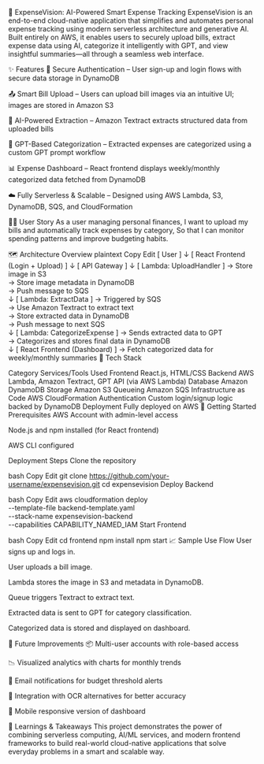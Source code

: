 💸 ExpenseVision: AI-Powered Smart Expense Tracking
ExpenseVision is an end-to-end cloud-native application that simplifies and automates personal expense tracking using modern serverless architecture and generative AI. Built entirely on AWS, it enables users to securely upload bills, extract expense data using AI, categorize it intelligently with GPT, and view insightful summaries—all through a seamless web interface.

✨ Features
🔐 Secure Authentication – User sign-up and login flows with secure data storage in DynamoDB

📤 Smart Bill Upload – Users can upload bill images via an intuitive UI; images are stored in Amazon S3

🤖 AI-Powered Extraction – Amazon Textract extracts structured data from uploaded bills

🧠 GPT-Based Categorization – Extracted expenses are categorized using a custom GPT prompt workflow

📊 Expense Dashboard – React frontend displays weekly/monthly categorized data fetched from DynamoDB

☁️ Fully Serverless & Scalable – Designed using AWS Lambda, S3, DynamoDB, SQS, and CloudFormation

🙋‍♂️ User Story
As a user managing personal finances,
I want to upload my bills and automatically track expenses by category,
So that I can monitor spending patterns and improve budgeting habits.

🗺️ Architecture Overview
plaintext
Copy
Edit
[ User ] 
   ↓
[ React Frontend (Login + Upload) ]
   ↓
[ API Gateway ]
   ↓
[ Lambda: UploadHandler ] 
   → Store image in S3  
   → Store image metadata in DynamoDB  
   → Push message to SQS  
   ↓
[ Lambda: ExtractData ]
   → Triggered by SQS  
   → Use Amazon Textract to extract text  
   → Store extracted data in DynamoDB  
   → Push message to next SQS  
   ↓
[ Lambda: CategorizeExpense ]
   → Sends extracted data to GPT  
   → Categorizes and stores final data in DynamoDB  
   ↓
[ React Frontend (Dashboard) ]
   → Fetch categorized data for weekly/monthly summaries
🧱 Tech Stack

Category	Services/Tools Used
Frontend	React.js, HTML/CSS
Backend	AWS Lambda, Amazon Textract, GPT API (via AWS Lambda)
Database	Amazon DynamoDB
Storage	Amazon S3
Queueing	Amazon SQS
Infrastructure as Code	AWS CloudFormation
Authentication	Custom login/signup logic backed by DynamoDB
Deployment	Fully deployed on AWS
🚀 Getting Started
Prerequisites
AWS Account with admin-level access

Node.js and npm installed (for React frontend)

AWS CLI configured

Deployment Steps
Clone the repository

bash
Copy
Edit
git clone https://github.com/your-username/expensevision.git
cd expensevision
Deploy Backend

bash
Copy
Edit
aws cloudformation deploy \
  --template-file backend-template.yaml \
  --stack-name expensevision-backend \
  --capabilities CAPABILITY_NAMED_IAM
Start Frontend

bash
Copy
Edit
cd frontend
npm install
npm start
📈 Sample Use Flow
User signs up and logs in.

User uploads a bill image.

Lambda stores the image in S3 and metadata in DynamoDB.

Queue triggers Textract to extract text.

Extracted data is sent to GPT for category classification.

Categorized data is stored and displayed on dashboard.

📅 Future Improvements
📦 Multi-user accounts with role-based access

📉 Visualized analytics with charts for monthly trends

🔔 Email notifications for budget threshold alerts

🧾 Integration with OCR alternatives for better accuracy

📲 Mobile responsive version of dashboard

🧠 Learnings & Takeaways
This project demonstrates the power of combining serverless computing, AI/ML services, and modern frontend frameworks to build real-world cloud-native applications that solve everyday problems in a smart and scalable way.

